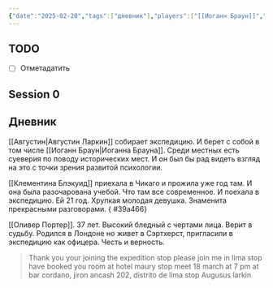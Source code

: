 ```yaml
---
{"date":"2025-02-20","tags":["дневник"],"players":["[[Иоганн Браун]]","[[Клементина Блэкуид\|Клементина Блэкуид]]","[[Оливер Портер\|Оливер Портер]]"],"campaign":"[[Маски Ньярлахотепа]]","world-date":"18 марта 1921","world-time-start":"19:00","dg-publish":true,"previous-session":null,"next-session":"[[28 февраля 2025]]","permalink":"/20-fevralya-2025/","dgPassFrontmatter":true}
---
```



## TODO
- [ ] Отметадатить

## Session 0


## Дневник

[[Августин\|Августин Ларкин]] собирает экспедицию. И берет с собой в том числе [[Иоганн Браун\|Иоганна Брауна]]. Среди местных есть суеверия по поводу исторических мест. И он был бы рад видеть взгляд на это с точки зрения развитой психологии. 

[[Клементина Блэкуид]] приехала в Чикаго и прожила уже год там. И она была разочарована учебой. Что там все современное. И поехала в экспедицию. Ей 21 год. Хрупкая молодая девушка. Знаменита прекрасными разговорами. 
{ #39a466}


[[Оливер Портер]]. 37 лет. Высокий бледный с чертами лица. Верит в судьбу. Родился в Лондоне но живет в Сэртхерст, пригласили в экспедицию как офицера. Честь и верность. 

> Thank you your joining the expedition stop please join me in lima stop have booked you room at hotel maury stop meet 18 march at 7 pm at bar cordano, jiron ancash 202, distrito de lima stop
> Augusus larkin